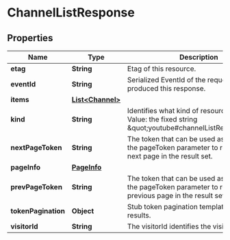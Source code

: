 

# ChannelListResponse


## Properties

Name | Type | Description | Notes
------------ | ------------- | ------------- | -------------
**etag** | **String** | Etag of this resource. |  [optional]
**eventId** | **String** | Serialized EventId of the request which produced this response. |  [optional]
**items** | [**List&lt;Channel&gt;**](Channel.md) |  |  [optional]
**kind** | **String** | Identifies what kind of resource this is. Value: the fixed string \&quot;youtube#channelListResponse\&quot;. |  [optional]
**nextPageToken** | **String** | The token that can be used as the value of the pageToken parameter to retrieve the next page in the result set. |  [optional]
**pageInfo** | [**PageInfo**](PageInfo.md) |  |  [optional]
**prevPageToken** | **String** | The token that can be used as the value of the pageToken parameter to retrieve the previous page in the result set. |  [optional]
**tokenPagination** | **Object** | Stub token pagination template to suppress results. |  [optional]
**visitorId** | **String** | The visitorId identifies the visitor. |  [optional]



